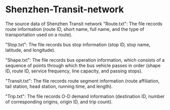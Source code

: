 # Shenzhen-Transit-network
The source data of Shenzhen Transit network
"Route.txt": The file records route information (route ID, short name, full name, and the type of transportation used on a route).

"Stop.txt": The file records bus stop information (stop ID, stop name, latitude, and longitude).

"Shape.txt": The file records bus operation information, which consists of a sequence of points through which the bus vehicle passes in order (shape ID, route ID, service frequency, line capacity, and passing stops).

"Transit.txt": The file records route segment information (route affiliation, tail station, head station, running time, and length).

"Trip.txt": The file records O-D demand information (destination ID, number of corresponding origins, origin ID, and trip count).
